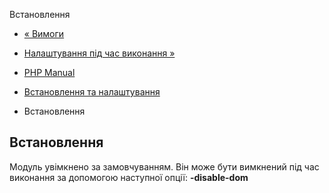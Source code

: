 Встановлення

-   [« Вимоги](dom.requirements.html)
    
-   [Налаштування під час виконання »](dom.configuration.html)
    
-   [PHP Manual](index.html)
    
-   [Встановлення та налаштування](dom.setup.html)
    
-   Встановлення
    

## Встановлення

Модуль увімкнено за замовчуванням. Він може бути вимкнений під час виконання за допомогою наступної опції: **\-disable-dom**